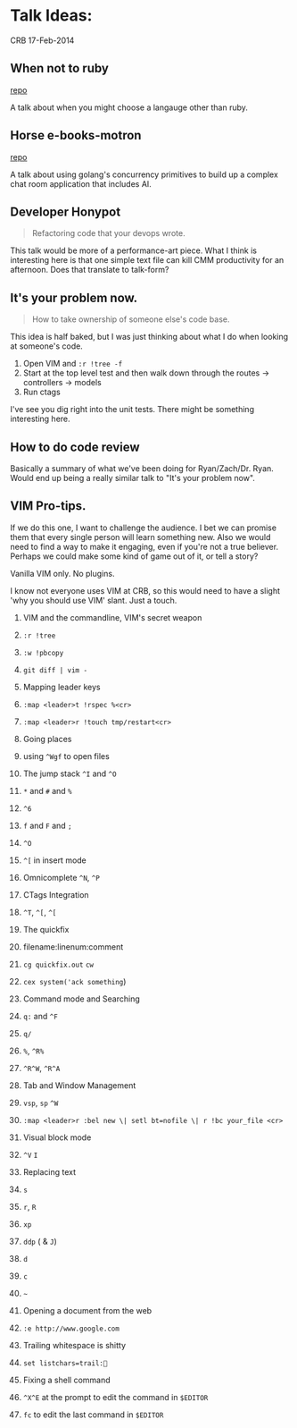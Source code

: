 # Talk Ideas:
CRB 17-Feb-2014

## When not to ruby
[repo](https://github.com/dapplebeforedawn/patterns-of-failure)

A talk about when you might choose a langauge other than ruby.


## Horse e-books-motron
[repo](https://github.com/dapplebeforedawn/horse-ebooks-talk)

A talk about using golang's concurrency primitives to build up a complex chat room application that includes AI.

## Developer Honypot
> Refactoring code that your devops wrote.

This talk would be more of a performance-art piece.  What I think is interesting here is that one simple text file can kill CMM productivity for an afternoon.  Does that translate to talk-form?

## It's your problem now.
> How to take ownership of someone else's code base.

This idea is half baked, but I was just thinking about what I do when looking at someone's code.

1. Open VIM and `:r !tree -f`
2. Start at the top level test and then walk down through the routes -> controllers -> models
3. Run ctags

I've see you dig right into the unit tests.  There might be something interesting here.

## How to do code review
Basically a summary of what we've been doing for Ryan/Zach/Dr. Ryan.  Would end up being a really similar talk to "It's your problem now".

## VIM Pro-tips.
If we do this one, I want to challenge the audience.  I bet we can promise them that every single person will learn something new.  Also we would need to find a way to make it engaging, even if you're not a true believer.  Perhaps we could make some kind of game out of it, or tell a story?

Vanilla VIM only.  No plugins.

I know not everyone uses VIM at CRB, so this would need to have a slight 'why you should use VIM' slant.  Just a touch.

1. VIM and the commandline, VIM's secret weapon
  1. `:r !tree`
  2. `:w !pbcopy`
  3. `git diff | vim -`

1. Mapping leader keys
  1. `:map <leader>t !rspec %<cr>`
  2. `:map <leader>r !touch tmp/restart<cr>`

1. Going places
  1.  using `^Wgf` to open files
  2.  The jump stack `^I` and `^O`
  3.  `*` and `#` and `%`
  4.  `^6`
  5.  `f` and `F` and `;`
  6.  `^O`
  7.  `^[` in insert mode
  7.  Omnicomplete `^N`, `^P`

1. CTags Integration
  1. `^T`, `^[`, `^[`

1. The quickfix
  1. filename:linenum:comment
  2. `cg quickfix.out` `cw`
  3. `cex system('ack something`)

1. Command mode and Searching
  1. `q:` and `^F` 
  2. `q/`
  3. `%`, `^R%`
  4. `^R^W`, `^R^A`

1. Tab and Window Management
  1. `vsp`, `sp` `^W`
  2. `:map <leader>r :bel new \| setl bt=nofile \| r !bc your_file <cr>`

1. Visual block mode
  1. `^V` `I`

1. Replacing text
  1. `s`
  2. `r`, `R`
  3. `xp`
  4. `ddp` ( & `J`)
  4. `d`
  5. `c`
  6. `~`

1. Opening a document from the web
  1. `:e http://www.google.com`

1. Trailing whitespace is shitty
  1. `set listchars=trail:💩` 

1. Fixing a shell command
  1. `^X^E` at the prompt to edit the command in `$EDITOR`
  2. `fc` to edit the last command in `$EDITOR`
